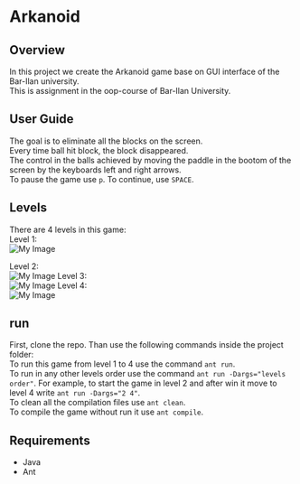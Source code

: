 # Arkanoid <br>
## Overview <br>
In this project we create the Arkanoid game base on GUI interface of the Bar-Ilan university.<br>
This is assignment in the oop-course of Bar-Ilan University. <br>

## User Guide <br>
The goal is to eliminate all the blocks on the screen.<br>
Every time ball hit block, the block disappeared.<br>
The control in the balls achieved by moving the paddle in the bootom of the screen by the keyboards left and right arrows.<br>
To pause the game use `p`. To continue, use `SPACE`. <br>

## Levels <br>
There are 4 levels in this game:<br>
Level 1: <br>
![My Image](https://user-images.githubusercontent.com/101872202/198084543-ee33f5a3-d565-43e2-a130-32522f4f45b9.png)

Level 2: <br>
![My Image](https://user-images.githubusercontent.com/101872202/198085088-0c3097b2-6a63-4b19-ab7e-ede042fb5d28.png)
Level 3: <br>
![My Image](https://user-images.githubusercontent.com/101872202/198085404-65a53f68-c334-4d00-8b18-a8ee8c3ceff6.png)
Level 4: <br>
![My Image](https://user-images.githubusercontent.com/101872202/198085642-1caeab52-32f7-4d7f-9a8d-c1e4610a837d.png)
## run <br>
First, clone the repo. Than use the following commands inside the project folder:<br>
To run this game from level 1 to 4 use the command `ant run`. <br>
To run in any other levels order use the command `ant run -Dargs="levels order"`. For example, to start the game in level 2 and after win it move to level 4 write `ant run -Dargs="2 4"`.<br>
To clean all the compilation files use `ant clean`.<br>
To compile the game without run it use `ant compile`.<br>

## Requirements <br>
 - Java<br>
 - Ant
